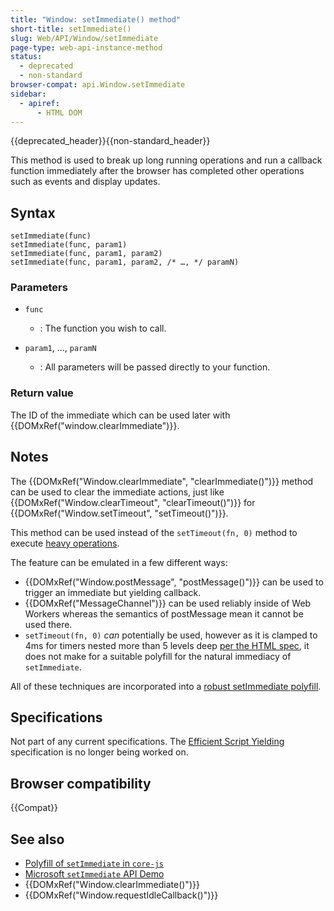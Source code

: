 ```yaml
---
title: "Window: setImmediate() method"
short-title: setImmediate()
slug: Web/API/Window/setImmediate
page-type: web-api-instance-method
status:
  - deprecated
  - non-standard
browser-compat: api.Window.setImmediate
sidebar:
  - apiref:
      - HTML DOM
---
```


{{deprecated_header}}{{non-standard_header}}

This method is used to break up long running operations and run a callback function immediately after the browser has completed other operations such as events and display updates.

## Syntax

```js-nolint
setImmediate(func)
setImmediate(func, param1)
setImmediate(func, param1, param2)
setImmediate(func, param1, param2, /* …, */ paramN)
```

### Parameters

- `func`
  - : The function you wish to call.

- `param1`, …, `paramN`
  - : All parameters will be passed directly to your function.

### Return value

The ID of the immediate which can be used later with {{DOMxRef("window.clearImmediate")}}.

## Notes

The {{DOMxRef("Window.clearImmediate", "clearImmediate()")}} method can be used to clear the immediate actions, just like {{DOMxRef("Window.clearTimeout", "clearTimeout()")}} for {{DOMxRef("Window.setTimeout", "setTimeout()")}}.

This method can be used instead of the `setTimeout(fn, 0)` method to execute [heavy operations](https://humanwhocodes.com/blog/2009/08/11/timed-array-processing-in-javascript/).

The feature can be emulated in a few different ways:

- {{DOMxRef("Window.postMessage", "postMessage()")}} can be used to trigger an immediate but yielding callback.
- {{DOMxRef("MessageChannel")}} can be used reliably inside of Web Workers whereas the
  semantics of postMessage mean it cannot be used there.
- `setTimeout(fn, 0)` _can_ potentially be used, however as it is clamped to 4ms for timers nested more than 5 levels deep [per the HTML spec](https://html.spec.whatwg.org/multipage/webappapis.html#timers), it does not make for a suitable polyfill for the natural immediacy of `setImmediate`.

All of these techniques are incorporated into a [robust setImmediate polyfill](https://github.com/YuzuJS/setImmediate).

## Specifications

Not part of any current specifications.
The [Efficient Script Yielding](https://w3c.github.io/setImmediate/#si-setImmediate) specification is no longer being worked on.

## Browser compatibility

{{Compat}}

## See also

- [Polyfill of `setImmediate` in `core-js`](https://github.com/zloirock/core-js#setimmediate)
- [Microsoft `setImmediate` API Demo](https://jphpsf.github.io/setImmediate-shim-demo/)
- {{DOMxRef("Window.clearImmediate()")}}
- {{DOMxRef("Window.requestIdleCallback()")}}
